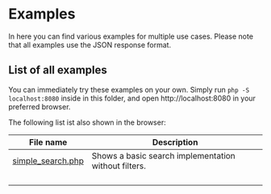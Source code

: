 # Examples

In here you can find various examples for multiple use cases. Please note
that all examples use the JSON response format.

## List of all examples

You can immediately try these examples on your own. Simply run `php -S localhost:8080`
inside in this folder, and open http://localhost:8080 in your preferred browser.

The following list ist also shown in the browser:

| File name                                                                                                | Description                                          |
|----------------------------------------------------------------------------------------------------------|------------------------------------------------------|
| [simple_search.php](https://github.com/findologic/findologic-api/tree/master/examples/simple_search.php) | Shows a basic search implementation without filters. |
|                                                                                                          |                                                      |
|                                                                                                          |                                                      |
|                                                                                                          |                                                      |
|                                                                                                          |                                                      |
